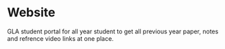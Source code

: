 # Website
GLA student portal for all year student to get all previous year paper, notes and refrence video links at one place.
